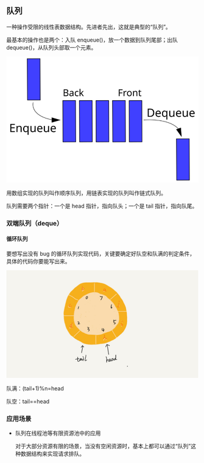 ## 队列

一种操作受限的线性表数据结构。先进者先出，这就是典型的“队列”。

最基本的操作也是两个：入队 enqueue()，放一个数据到队列尾部；出队 dequeue()，从队列头部取一个元素。

![68747470733a2f2f75706c6f61642e77696b696d656469612e6f72672f77696b6970656469612f636f6d6d6f6e732f352f35322f446174615f51756575652e737667](${images}/68747470733a2f2f75706c6f61642e77696b696d656469612e6f72672f77696b6970656469612f636f6d6d6f6e732f352f35322f446174615f51756575652e737667.svg)

用数组实现的队列叫作顺序队列，用链表实现的队列叫作链式队列。

队列需要两个指针：一个是 head 指针，指向队头；一个是 tail 指针，指向队尾。

### 双端队列（deque）

#### 循环队列

要想写出没有 bug 的循环队列实现代码，关键要确定好队空和队满的判定条件，具体的代码你要能写出来。

<img src="${images}/3d81a44f8c42b3ceee55605f9aeedcec.jpg" alt="img" style="zoom:50%;" />

队满：(tail+1)%n=head

队空：tail==head



### 应用场景

- 队列在线程池等有限资源池中的应用

  对于大部分资源有限的场景，当没有空闲资源时，基本上都可以通过“队列”这种数据结构来实现请求排队。

